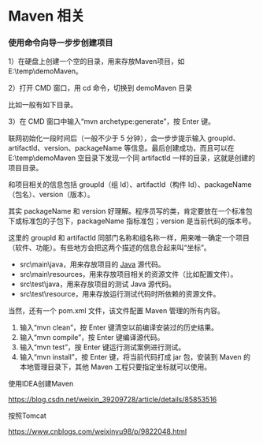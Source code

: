 # Maven 相关

### 使用命令向导一步步创建项目

1）在硬盘上创建一个空的目录，用来存放Maven项目，如E:\temp\demoMaven。

2）打开 CMD 窗口，用 cd 命令，切换到 demoMaven 目录

比如一般有如下目录。

3）在 CMD 窗口中输入“mvn archetype:generate”，按 Enter 键。

联网初始化一段时间后（一般不少于 5 分钟），会一步步提示输入 groupId、artifactId、version、packageName 等信息。最后创建成功，而且可以在 E:\temp\demoMaven 空目录下发现一个同 artifactId 一样的目录，这就是创建的项目目录。



和项目相关的信息包括 groupId（组 Id）、artifactId（构件 Id）、packageName（包名）、version（版本）。

其实 packageName 和 version 好理解。程序员写的类，肯定要放在一个标准包下或标准包的子包下，packageName 指标准包；version 是当前代码的版本号。

这里的 groupId 和 artifactId 同部门名称和组名称一样，用来唯一确定一个项目（软件、功能）。有些地方会把这两个描述的信息合起来叫“坐标”。



- src\main\java，用来存放项目的 [Java](http://c.biancheng.net/java/) 源代码。
- src\main\resources，用来存放项目相关的资源文件（比如配置文件）。
- src\test\java，用来存放项目的测试 Java 源代码。
- src\test\resource，用来存放运行测试代码时所依赖的资源文件。


当然，还有一个 pom.xml 文件，该文件配置 Maven 管理的所有内容。



1. 输入“mvn clean”，按 Enter 键清空以前编译安装过的历史结果。
2. 输入“mvn compile”，按 Enter 键编译源代码。
3. 输入“mvn test”，按 Enter 键运行测试案例进行测试。
4. 输入“mvn install”，按 Enter 键，将当前代码打成 jar 包，安装到 Maven 的本地管理目录下，其他 Maven 工程只要指定坐标就可以使用。



使用IDEA创建Maven

https://blog.csdn.net/weixin_39209728/article/details/85853516 



按照Tomcat

https://www.cnblogs.com/weixinyu98/p/9822048.html